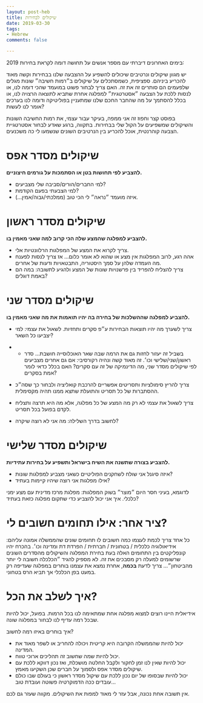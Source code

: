 ```yaml
---
layout: post-heb
title: שיקולים לבחירות
date: 2019-03-30
tags:
- Hebrew
comments: false

---
```


בימים האחרונים דיברתי עם מספר אנשים על תחושה דומה לקראת בחירות 2019:

 יש מגוון שיקולים ונרטיבים שיכולים להשפיע על ההצבעה שלנו בבחירות וקשה מאוד להכריע ביניהם. ספציפית, כשמסתכלים על שיקולים ב״רמות חשיבה״ שונות מגלים שלפעמים הם סותרים זה את זה. האם צריך לבחור פשוט במועמד שהכי דומה לנו, או לנסות ללכת על הצבעה ״אסטרטגית״ למפלגה אחרת שתביא לתוצאה הרצויה לנו, או בכלל להסתמך על מה שהחבר החכם שלנו שמתעניין בפוליטיקה ודומה לנו בערכים אומר לנו לעשות?

בפוסט קצר וחפוז זה אני ממפה, בעיקר עבור עצמי, את רמות החשיבה השונות והשיקולים שמשפיעים על הקול שלי בבחירות. בתקווה, ברגע שאדע לבחור אסטרטגיית הצבעה קוהרנטית, אוכל להכריע בין הנרטיבים השונים שנשמעו לי כה משכנעים.

# שיקולים מסדר אפס

**להצביע לפי תחושות בטן או הסתמכות על גורמים חיצוניים.**

- למי החברים/הורים/סביבה שלי מצביעים?
- למי הצבעתי בפעם הקודמת?
- איזה מועמד ״נראה״ לי הכי טוב (ממלכתי/גבוה/אמין...). 

# שיקולים מסדר ראשון

**להצביע למפלגה שהמצע שלה הכי קרוב למה שאני מאמין בו.**

- צריך לקרוא את המצע של המפלגות      הרלוונטיות אלי.
- אהה רגע, לרוב המפלגות אין      מצע או שהוא לא אומר כלום... אז צריך לנסות לפענח מה העמדה שלהן על סמך היסטוריה, התבטאויות ודעות      של אחרים.
- צריך להצליח להפריד בין      פרשנויות שונות של המצע ולהגיע לתשובה: במה הם באמת דוגלים?

# שיקולים מסדר שני

**להצביע למפלגה שההשלכות של בחירה בה יהיו תואמות את מה שאני מאמין בו.**

- צריך לשערך מה יהיו תוצאות      הבחירות ע״פ סקרים ותחזיות. לשאול את עצמי: למי יצביעו כל השאר?

- - בשביל זה יעזור לחזות גם את       הרמה שבה שאר האוכלוסייה חושבת... סדר ראשון/שני/שלישי וכו׳. זה מאוד קשה       ונהיה רקורסיבי: אם גם אחרים מצביעים לפי שיקולים מסדר שני, מה הדינמיקה של       זה עם סקרים? האם בכלל כדאי לומר אמת בסקרים?

- צריך להריץ סימולציות ותסריטים      אפשריים להרכבת קואליציה ולבחור כך שסה״כ ההסתברות של כל תסריט והתועלת שתצא      ממנו תהיה מקסימלית.

- צריך לשאול את עצמי לא רק מה      המצע של כל מפלגה, אלא מה היא תרצה ותצליח לקדם בפועל בכל תסריט.

- לחשוב בדרך השלילה: מה אני לא      רוצה שיקרה?

# שיקולים מסדר שלישי

**להצביע בצורה שתשנה את השיח בישראל ותשפיע על בחירות עתידיות.**

- איזה סיגנל אני שולח לשחקנים      הפוליטיים כשאני מצביע למפלגות שונות?
- אילו מפלגות אני רוצה שיהיו      קיימות  בעתיד?

לדוגמא, בעיני חסר היום ״מוצר״ בשוק המפלגות: מפלגת מרכז מדינית עם מצע ימני כלכלי. איך אני יכול להצביע כדי שתקום מפלגה כזאת בעתיד?

# ציר אחר: אילו תחומים חשובים לי?

כל אחד צריך לכמת לעצמו כמה חשובים לו תחומים שונים שהממשלה אמונה עליהם: אידיאולוגיה כלכלית / בטחונית / חברתית / הפרדת דת ומדינה וכו׳. בהכרח יהיו קונפליקטים בין התחומים האלה בעת בחירת המפלגה והשיקולים מהסדרים השונים שרשומים למעלה רק מסבכים את זה. לא מספיק להגיד ״הכלכלה חשובה לי יותר מהביטחון״... צריך לדעת **בכמה**, אחרת נמצא את עצמנו בוחרים במפלגה שעדיפה רק במעט בפן הכלכלי אך תביא הרס בטחוני.

# איך לשלב את הכל?

אידיאלית היינו רוצים למצוא מפלגה אחת שמתאימה לנו בכל הרמות. בפועל, יכול להיות שבכל רמה עדיף לנו לבחור במפלגה שונה.

איך בוחרים באיזו רמה לחשוב? 

- יכול להיות שהממשלה הקרובה היא      קריטית ויכולה להחריב או לשפר מאוד את המדינה.
- יכול להיות שמה שחשוב זה       תהליכים ארוכי טווח.
- יכול להיות שאין לנו זמן לחקור      ולקבל החלטה מושכלת, ואז נכון דווקא ללכת עם שיקולים מסדר אפס ולסמוך על      חברים שכן השקיעו מאמץ.
- יכול להיות שבסופו של יום נכון      ללכת עם שיקול מסדר ראשון כי בעולם שבו כולם עובדים ככה הדמוקרטיה פשוטה      ועובדת טוב...

 

אין תשובה אחת נכונה, אבל עזר לי מאוד למפות את השיקולים. מקווה שעזר גם לכם.